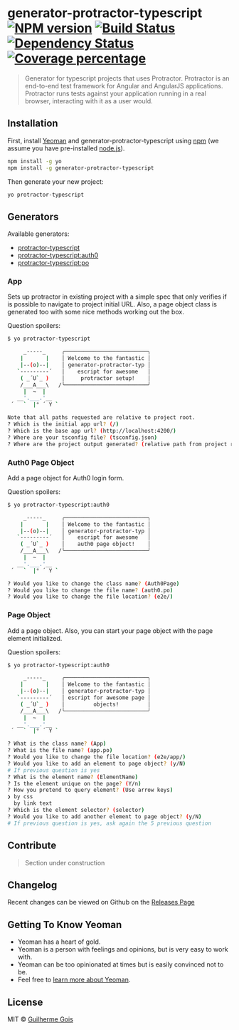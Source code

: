# generator-protractor-typescript [![NPM version][npm-image]][npm-url] [![Build Status][travis-image]][travis-url] [![Dependency Status][daviddm-image]][daviddm-url] [![Coverage percentage][coveralls-image]][coveralls-url]
> Generator for typescript projects that uses Protractor. Protractor is an end-to-end test framework for Angular and AngularJS applications. Protractor runs tests against your application running in a real browser, interacting with it as a user would.

## Installation

First, install [Yeoman](http://yeoman.io) and generator-protractor-typescript using [npm](https://www.npmjs.com/) (we assume you have pre-installed [node.js](https://nodejs.org/)).

```bash
npm install -g yo
npm install -g generator-protractor-typescript
```

Then generate your new project:

```bash
yo protractor-typescript
```



## Generators

Available generators:

* [protractor-typescript](#app)
* [protractor-typescript:auth0](#auth0-page-object)
* [protractor-typescript:po](#page-object)

### App
Sets up protractor in existing project with a simple spec that only verifies if is possible to navigate to project initial URL. Also, a page object class is generated too with some nice methods working out the box.

Question spoilers:
```bash
$ yo protractor-typescript

     _-----_     ╭──────────────────────────╮
    |       |    │ Welcome to the fantastic │
    |--(o)--|    │ generator-protractor-typ │
   `---------´   │    escript for awesome   │
    ( _´U`_ )    │     protractor setup!    │
    /___A___\   /╰──────────────────────────╯
     |  ~  |     
   __'.___.'__   
 ´   `  |° ´ Y ` 

Note that all paths requested are relative to project root.
? Which is the initial app url? (/)
? Which is the base app url? (http://localhost:4200/)
? Where are your tsconfig file? (tsconfig.json)
? Where are the project output generated? (relative path from project root) (out-tsc/)
```

### Auth0 Page Object
Add a page object for Auth0 login form.

Question spoilers:
```bash
$ yo protractor-typescript:auth0

     _-----_     ╭──────────────────────────╮
    |       |    │ Welcome to the fantastic │
    |--(o)--|    │ generator-protractor-typ │
   `---------´   │    escript for awesome   │
    ( _´U`_ )    │    auth0 page object!    │
    /___A___\   /╰──────────────────────────╯
     |  ~  |     
   __'.___.'__   
 ´   `  |° ´ Y ` 

? Would you like to change the class name? (Auth0Page)
? Would you like to change the file name? (auth0.po)
? Would you like to change the file location? (e2e/)
```

### Page Object
Add a page object. Also, you can start your page object with the page element initialized.

Question spoilers:
```bash
$ yo protractor-typescript:auth0

     _-----_     ╭──────────────────────────╮
    |       |    │ Welcome to the fantastic │
    |--(o)--|    │ generator-protractor-typ │
   `---------´   │ escript for awesome page │
    ( _´U`_ )    │         objects!         │
    /___A___\   /╰──────────────────────────╯
     |  ~  |     
   __'.___.'__   
 ´   `  |° ´ Y ` 

? What is the class name? (App) 
? What is the file name? (app.po)
? Would you like to change the file location? (e2e/app/)
? Would you like to add an element to page object? (y/N)
# If previous question is yes
? What is the element name? (ElementName)
? Is the element unique on the page? (Y/n)
? How you pretend to query element? (Use arrow keys)
❯ by css 
  by link text
? Which is the element selector? (selector)
? Would you like to add another element to page object? (y/N)
# If previous question is yes, ask again the 5 previous question
```

## Contribute

> Section under construction

## Changelog

Recent changes can be viewed on Github on the [Releases Page](https://github.com/guilhermejcgois/generator-protractor-typescript/releases)


## Getting To Know Yeoman

 * Yeoman has a heart of gold.
 * Yeoman is a person with feelings and opinions, but is very easy to work with.
 * Yeoman can be too opinionated at times but is easily convinced not to be.
 * Feel free to [learn more about Yeoman](http://yeoman.io/).

## License

MIT © [Guilherme Gois]()


[npm-image]: https://badge.fury.io/js/generator-protractor-typescript.svg
[npm-url]: https://npmjs.org/package/generator-protractor-typescript
[travis-image]: https://travis-ci.org/guilhermejcgois/generator-protractor-typescript.svg?branch=master
[travis-url]: https://travis-ci.org/guilhermejcgois/generator-protractor-typescript
[daviddm-image]: https://david-dm.org/guilhermejcgois/generator-protractor-typescript.svg?theme=shields.io
[daviddm-url]: https://david-dm.org/guilhermejcgois/generator-protractor-typescript
[coveralls-image]: https://coveralls.io/repos/guilhermejcgois/generator-protractor-typescript/badge.svg
[coveralls-url]: https://coveralls.io/r/guilhermejcgois/generator-protractor-typescript
